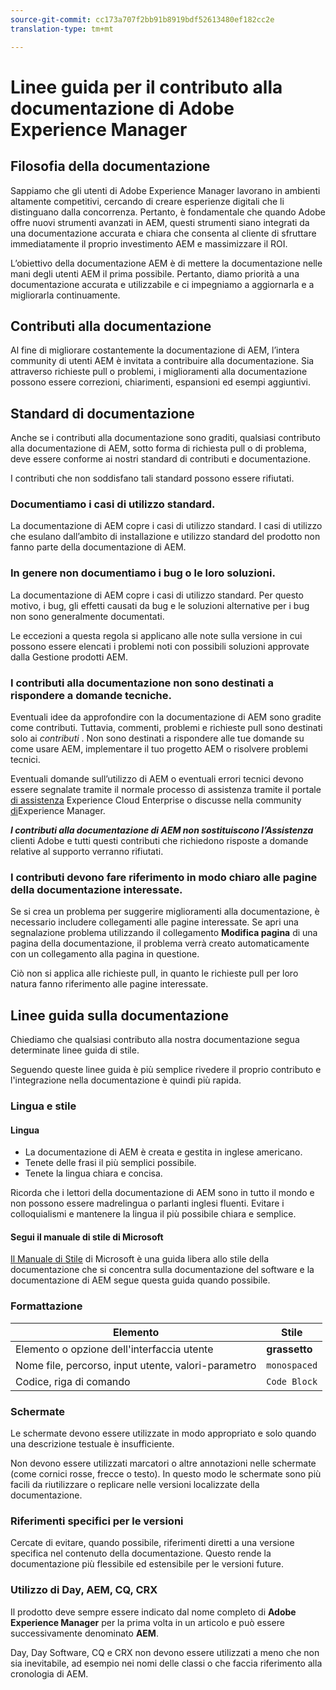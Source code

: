 ```yaml
---
source-git-commit: cc173a707f2bb91b8919bdf52613480ef182cc2e
translation-type: tm+mt

---
```

# Linee guida per il contributo alla documentazione di Adobe Experience Manager

## Filosofia della documentazione

Sappiamo che gli utenti di Adobe Experience Manager lavorano in ambienti altamente competitivi, cercando di creare esperienze digitali che li distinguano dalla concorrenza. Pertanto, è fondamentale che quando Adobe offre nuovi strumenti avanzati in AEM, questi strumenti siano integrati da una documentazione accurata e chiara che consenta al cliente di sfruttare immediatamente il proprio investimento AEM e massimizzare il ROI.

L’obiettivo della documentazione AEM è di mettere la documentazione nelle mani degli utenti AEM il prima possibile. Pertanto, diamo priorità a una documentazione accurata e utilizzabile e ci impegniamo a aggiornarla e a migliorarla continuamente.

## Contributi alla documentazione

Al fine di migliorare costantemente la documentazione di AEM, l’intera community di utenti AEM è invitata a contribuire alla documentazione. Sia attraverso richieste pull o problemi, i miglioramenti alla documentazione possono essere correzioni, chiarimenti, espansioni ed esempi aggiuntivi.

## Standard di documentazione

Anche se i contributi alla documentazione sono graditi, qualsiasi contributo alla documentazione di AEM, sotto forma di richiesta pull o di problema, deve essere conforme ai nostri standard di contributi e documentazione.

I contributi che non soddisfano tali standard possono essere rifiutati.

### Documentiamo i casi di utilizzo standard.

La documentazione di AEM copre i casi di utilizzo standard. I casi di utilizzo che esulano dall’ambito di installazione e utilizzo standard del prodotto non fanno parte della documentazione di AEM.

### In genere non documentiamo i bug o le loro soluzioni.

La documentazione di AEM copre i casi di utilizzo standard. Per questo motivo, i bug, gli effetti causati da bug e le soluzioni alternative per i bug non sono generalmente documentati.

Le eccezioni a questa regola si applicano alle note sulla versione in cui possono essere elencati i problemi noti con possibili soluzioni approvate dalla Gestione prodotti AEM.

### I contributi alla documentazione non sono destinati a rispondere a domande tecniche.

Eventuali idee da approfondire con la documentazione di AEM sono gradite come contributi. Tuttavia, commenti, problemi e richieste pull sono destinati solo ai *contributi* . Non sono destinati a rispondere alle tue domande su come usare AEM, implementare il tuo progetto AEM o risolvere problemi tecnici.

Eventuali domande sull’utilizzo di AEM o eventuali errori tecnici devono essere segnalate tramite il normale processo di assistenza tramite il portale [di assistenza](https://helpx.adobe.com/contact/enterprise-support.ec.html) Experience Cloud Enterprise o discusse nella community [di](https://forums.adobe.com/community/experience-cloud/marketing-cloud/experience-manager)Experience Manager.

***I contributi alla documentazione di AEM non sostituiscono l’Assistenza*** clienti Adobe e tutti questi contributi che richiedono risposte a domande relative al supporto verranno rifiutati.

### I contributi devono fare riferimento in modo chiaro alle pagine della documentazione interessate.

Se si crea un problema per suggerire miglioramenti alla documentazione, è necessario includere collegamenti alle pagine interessate. Se apri una segnalazione problema utilizzando il collegamento **Modifica pagina** di una pagina della documentazione, il problema verrà creato automaticamente con un collegamento alla pagina in questione.

Ciò non si applica alle richieste pull, in quanto le richieste pull per loro natura fanno riferimento alle pagine interessate.

## Linee guida sulla documentazione

Chiediamo che qualsiasi contributo alla nostra documentazione segua determinate linee guida di stile.

Seguendo queste linee guida è più semplice rivedere il proprio contributo e l&#39;integrazione nella documentazione è quindi più rapida.

### Lingua e stile

#### Lingua

* La documentazione di AEM è creata e gestita in inglese americano.
* Tenete delle frasi il più semplici possibile.
* Tenete la lingua chiara e concisa.

Ricorda che i lettori della documentazione di AEM sono in tutto il mondo e non possono essere madrelingua o parlanti inglesi fluenti. Evitare i colloquialismi e mantenere la lingua il più possibile chiara e semplice.

#### Segui il manuale di stile di Microsoft

[Il Manuale di Stile](https://docs.microsoft.com/en-us/style-guide/welcome/) di Microsoft è una guida libera allo stile della documentazione che si concentra sulla documentazione del software e la documentazione di AEM segue questa guida quando possibile.

### Formattazione

| Elemento | Stile |
|---|---|
| Elemento o opzione dell&#39;interfaccia utente | **grassetto** |
| Nome file, percorso, input utente, valori-parametro | `monospaced` |
| Codice, riga di comando | ```Code Block``` |

### Schermate

Le schermate devono essere utilizzate in modo appropriato e solo quando una descrizione testuale è insufficiente.

Non devono essere utilizzati marcatori o altre annotazioni nelle schermate (come cornici rosse, frecce o testo). In questo modo le schermate sono più facili da riutilizzare o replicare nelle versioni localizzate della documentazione.

### Riferimenti specifici per le versioni

Cercate di evitare, quando possibile, riferimenti diretti a una versione specifica nel contenuto della documentazione. Questo rende la documentazione più flessibile ed estensibile per le versioni future.

### Utilizzo di Day, AEM, CQ, CRX

Il prodotto deve sempre essere indicato dal nome completo di **Adobe Experience Manager** per la prima volta in un articolo e può essere successivamente denominato **AEM**.

Day, Day Software, CQ e CRX non devono essere utilizzati a meno che non sia inevitabile, ad esempio nei nomi delle classi o che faccia riferimento alla cronologia di AEM.
